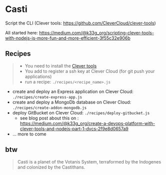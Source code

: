 # Casti
Script the CLI (Clever tools: https://github.com/CleverCloud/clever-tools)

All started here: https://medium.com/@k33g_org/scripting-clever-tools-with-nodejs-is-more-fun-and-more-efficient-3f55c32e906b

## Recipes

> - You need to install the [Clever tools](https://github.com/CleverCloud/clever-tools)
> - You add to register a ssh key at Clever Cloud (for git push your applications)
> - run a recipe: `./recipes/<recipe_name>.js`


- create and deploy an Express application on Clever Cloud: `./recipes/create-express-app.js`
- create and deploy a MongoDb database on Clever Cloud: `./recipes/create-addon-mongodb.js`
- deploy GitBucket on Clever Cloud: `./recipes/deploy-gitbucket.js`
  - see blog post about this on : https://medium.com/@k33g_org/create-a-devops-platform-with-clever-tools-and-nodejs-part-1-dvcs-2f9e8d0657a9
- ... more to come

## btw

> Casti is a planet of the Votanis System, terraformed by the Indogenes and colonized by the Castithans.
